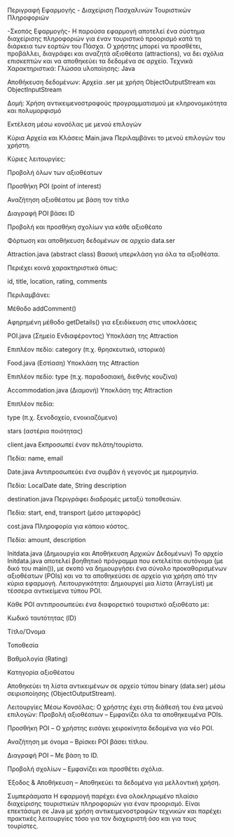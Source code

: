 Περιγραφή Εφαρμογής - Διαχείριση Πασχαλινών Τουριστικών Πληροφοριών

-Σκοπός Εφαρμογής-
Η παρούσα εφαρμογή αποτελεί ένα σύστημα διαχείρισης πληροφοριών για έναν τουριστικό προορισμό κατά τη διάρκεια των εορτών του Πάσχα. Ο χρήστης μπορεί να προσθέτει, προβάλλει, διαγράφει και αναζητά αξιοθέατα (attractions), να δει σχόλια επισκεπτών και να αποθηκεύει τα δεδομένα σε αρχείο.
Τεχνικά Χαρακτηριστικά:
Γλώσσα υλοποίησης: Java


Αποθήκευση δεδομένων: Αρχεία .ser με χρήση ObjectOutputStream και ObjectInputStream


Δομή: Χρήση αντικειμενοστραφούς προγραμματισμού με κληρονομικότητα και πολυμορφισμό


Εκτέλεση μέσω κονσόλας με μενού επιλογών



Κύρια Αρχεία και Κλάσεις
Main.java
Περιλαμβάνει το μενού επιλογών του χρήστη.


Κύριες λειτουργίες:


Προβολή όλων των αξιοθέατων


Προσθήκη POI (point of interest)


Αναζήτηση αξιοθέατου με βάση τον τίτλο


Διαγραφή POI βάσει ID


Προβολή και προσθήκη σχολίων για κάθε αξιοθέατο


Φόρτωση και αποθήκευση δεδομένων σε αρχείο data.ser




Attraction.java (abstract class)
Βασική υπερκλάση για όλα τα αξιοθέατα.


Περιέχει κοινά χαρακτηριστικά όπως:


id, title, location, rating, comments


Περιλαμβάνει:


Μέθοδο addComment()


Αφηρημένη μέθοδο getDetails() για εξειδίκευση στις υποκλάσεις


POI.java (Σημείο Ενδιαφέροντος)
Υποκλάση της Attraction


Επιπλέον πεδίο: category (π.χ. θρησκευτικά, ιστορικά)


Food.java (Εστίαση)
Υποκλάση της Attraction


Επιπλέον πεδίο: type (π.χ. παραδοσιακή, διεθνής κουζίνα)


Accommodation.java (Διαμονή)
Υποκλάση της Attraction


Επιπλέον πεδία:


type (π.χ. ξενοδοχείο, ενοικιαζόμενο)


stars (αστέρια ποιότητας)


client.java
Εκπροσωπεί έναν πελάτη/τουρίστα.


Πεδία: name, email





Date.java
Αντιπροσωπεύει ένα συμβάν ή γεγονός με ημερομηνία.


Πεδία: LocalDate date, String description


destination.java
Περιγράφει διαδρομές μεταξύ τοποθεσιών.


Πεδία: start, end, transport (μέσο μεταφοράς)


cost.java
Πληροφορία για κάποιο κόστος.


Πεδία: amount, description

Initdata.java (Δημιουργία και Αποθήκευση Αρχικών Δεδομένων)
Το αρχείο Initdata.java αποτελεί βοηθητικό πρόγραμμα που εκτελείται αυτόνομα (με δικό του main()), με σκοπό να δημιουργήσει ένα σύνολο προκαθορισμένων αξιοθέατων (POIs) και να τα αποθηκεύσει σε αρχείο για χρήση από την κύρια εφαρμογή.
Λειτουργικότητα:
Δημιουργεί μια λίστα (ArrayList<Attraction>) με τέσσερα αντικείμενα τύπου POI.


Κάθε POI αντιπροσωπεύει ένα διαφορετικό τουριστικό αξιοθέατο με:


Κωδικό ταυτότητας (ID)


Τίτλο/Όνομα


Τοποθεσία


Βαθμολογία (Rating)


Κατηγορία αξιοθέατου


Αποθηκεύει τη λίστα αντικειμένων σε αρχείο τύπου binary (data.ser) μέσω σειριοποίησης (ObjectOutputStream).




Λειτουργίες Μέσω Κονσόλας:
Ο χρήστης έχει στη διάθεσή του ένα μενού επιλογών:
Προβολή αξιοθέατων – Εμφανίζει όλα τα αποθηκευμένα POIs.


Προσθήκη POI – Ο χρήστης εισάγει χειροκίνητα δεδομένα για νέο POI.


Αναζήτηση με όνομα – Βρίσκει POI βάσει τίτλου.


Διαγραφή POI – Με βάση το ID.


Προβολή σχολίων – Εμφανίζει και προσθέτει σχόλια.


Έξοδος & Αποθήκευση – Αποθηκεύει τα δεδομένα για μελλοντική χρήση.




Συμπεράσματα
Η εφαρμογή παρέχει ένα ολοκληρωμένο πλαίσιο διαχείρισης τουριστικών πληροφοριών για έναν προορισμό. Είναι επεκτάσιμη σε Java με χρήση αντικειμενοστραφών τεχνικών και παρέχει πρακτικές λειτουργίες τόσο για τον διαχειριστή όσο και για τους τουρίστες.

